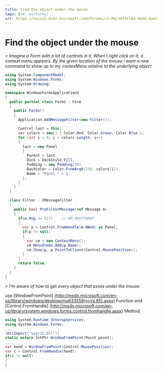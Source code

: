 ```yaml
---
title: Find the object under the mouse
tags: [c#, winforms]
src: https://social.msdn.microsoft.com/Forums/ru-RU/3df9fc84-4020-4ae1-8b4f-942bce65568f/find-the-object-under-the-mouse?forum=winforms
---
```

# Find the object under the mouse
*> Imagine a Form with a lot of controls in it. When I right click on it, a context menu appears. By the given location of the mouse i want a new command to show up to my contexMenu relative to the underlying object*
```c#
using System.ComponentModel;
using System.Windows.Forms;
using System.Drawing;

namespace WindowsFormsApplication3
{
  public partial class Form1 : Form
  {
    public Form1()
    {
      Application.AddMessageFilter(new Filter());

      Control last = this;
      var colors = new[] { Color.Red, Color.Green, Color.Blue };
      for (int i = 0; i < colors.Length; i++)
      {
        last = new Panel
        {
          Parent = last,
          Dock = DockStyle.Fill,
          Padding = new Padding(50),
          BackColor = Color.FromArgb(150, colors[i]),
          Name = "Panel " + i
        };
      }
    }
  }

  class Filter : IMessageFilter
  {
    public bool PreFilterMessage(ref Message m)
    {
      if(m.Msg == 517)    // WM_RBUTTONUP 
      {
        var p = Control.FromHandle(m.HWnd) as Panel;
        if(p != null)
        {
          var cm = new ContextMenu();
          cm.MenuItems.Add(p.Name);
          cm.Show(p, p.PointToClient(Control.MousePosition));
        }
      }
      return false;
    }
  }
}
```
*> I'm aware of how to get every object that exists under the mouse*

use [WindowFromPoint] (http://msdn.microsoft.com/en-us/library/windows/desktop/ms633558(v=vs.85).aspx) Function and [Control.FromHandle] (http://msdn.microsoft.com/en-us/library/system.windows.forms.control.fromhandle.aspx) Method.
```c#
using System.Runtime.InteropServices;
using System.Windows.Forms;
...
[DllImport("user32.dll")]
static extern IntPtr WindowFromPoint(Point point);
...
var hwnd = WindowFromPoint(Control.MousePosition);
var c = Control.FromHandle(hwnd);
if(c != null)
{
}
```
